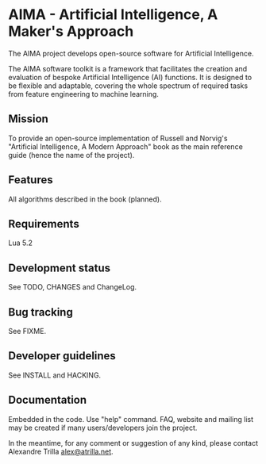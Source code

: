 AIMA - Artificial Intelligence, A Maker's Approach
==================================================

The AIMA project develops open-source software for Artificial
Intelligence.

The AIMA software toolkit is a framework that facilitates the 
creation and evaluation of bespoke Artificial Intelligence (AI)
functions. It is designed to be flexible and adaptable, covering the
whole spectrum of required tasks from feature engineering to machine
learning.


Mission
-------
To provide an open-source implementation of Russell and Norvig's
"Artificial Intelligence, A Modern Approach" book as the main 
reference guide (hence the name of the project).


Features
--------
All algorithms described in the book (planned).


Requirements
------------
Lua 5.2


Development status
------------------
See TODO, CHANGES and ChangeLog.


Bug tracking
------------
See FIXME.


Developer guidelines
--------------------
See INSTALL and HACKING.


Documentation
-------------
Embedded in the code. Use "help" command. FAQ, website and mailing list
may be created if many users/developers join the project.

In the meantime, for any comment or suggestion of any kind, please
contact Alexandre Trilla <alex@atrilla.net>.

